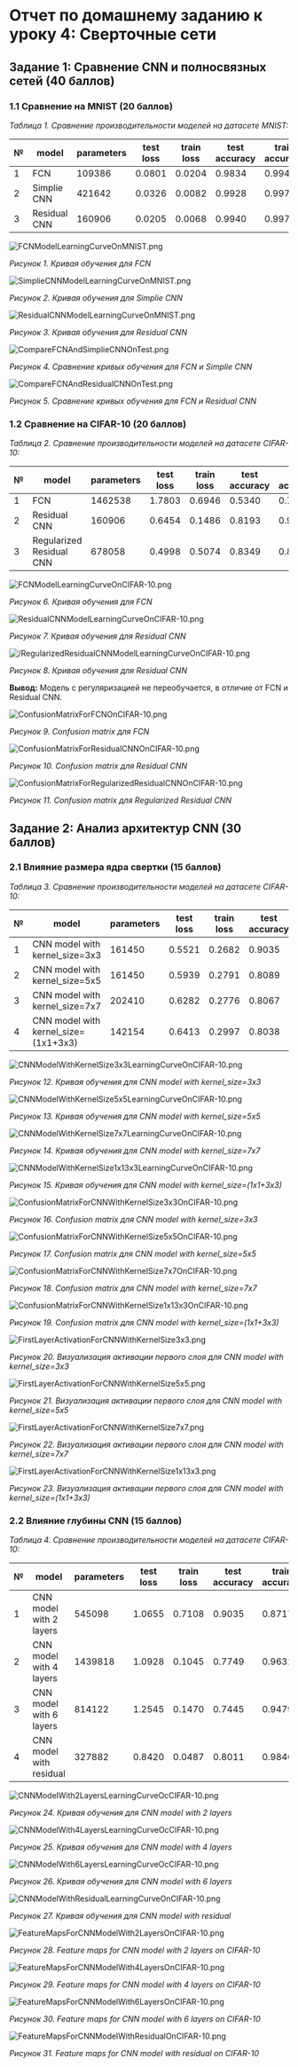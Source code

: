 # Отчет по домашнему заданию к уроку 4: Сверточные сети

## Задание 1: Сравнение CNN и полносвязных сетей (40 баллов)

### 1.1 Сравнение на MNIST (20 баллов)

*Таблица 1. Сравнение производительности моделей на датасете MNIST:*

| №  |     model     | parameters | test loss |  train loss | test accuracy | train accuracy |  time (c) |
|----|---------------|------------|-----------|-------------|---------------|----------------|-----------|
| 1  |      FCN      |   109386   |  0.0801   |    0.0204   |    0.9834     |    0.9944      |  237.937  |
| 2  |  Simplie СNN  |   421642   |  0.0326   |    0.0082   |    0.9928     |    0.9971      |  246.039  |     
| 3  | Residual CNN  |   160906   |  0.0205   |    0.0068   |    0.9940     |    0.9977      |  332.674  |                                  

![FCNModelLearningCurveOnMNIST.png](/lesson4-homework/plots/FCNModelLearningCurveOnMNIST.png)

*Рисунок 1. Кривая обучения для FCN*

![SimplieCNNModelLearningCurveOnMNIST.png](/lesson4-homework/plots/SimplieCNNModelLearningCurveOnMNIST.png)

*Рисунок 2. Кривая обучения для Simplie СNN*

![ResidualCNNModelLearningCurveOnMNIST.png](/lesson4-homework/plots/ResidualCNNModelLearningCurveOnMNIST.png)

*Рисунок 3. Кривая обучения для Residual CNN*

![CompareFCNAndSimplieCNNOnTest.png](/lesson4-homework/plots/CompareFCNAndSimplieCNNOnTest.png)

*Рисунок 4. Сравнение кривых обучения для FCN и Simplie CNN*

![CompareFCNAndResidualCNNOnTest.png](/lesson4-homework/plots/CompareFCNAndResidualCNNOnTest.png)

*Рисунок 5. Сравнение кривых обучения для FCN и Residual CNN*


### 1.2 Сравнение на CIFAR-10 (20 баллов)

*Таблица 2. Сравнение производительности моделей на датасете CIFAR-10:*

| №  |          model            | parameters | test loss |  train loss | test accuracy | train accuracy |  time (c) |
|----|---------------------------|------------|-----------|-------------|---------------|----------------|-----------|
| 1  |           FCN             |   1462538  |  1.7803   |    0.6946   |    0.5340     |    0.7507      |  247.484  |
| 2  |       Residual CNN        |   160906   |  0.6454   |    0.1486   |    0.8193     |    0.9483      |  363.748  |     
| 3  | Regularized Residual CNN  |   678058   |  0.4998   |    0.5074   |    0.8349     |    0.8224      |  407.651  | 

![FCNModelLearningCurveOnCIFAR-10.png](/lesson4-homework/plots/FCNModelLearningCurveOnCIFAR-10.png)

*Рисунок 6. Кривая обучения для FCN*

![ResidualCNNModelLearningCurveOnCIFAR-10.png](/lesson4-homework/plots/ResidualCNNModelLearningCurveOnCIFAR-10.png)

*Рисунок 7. Кривая обучения для Residual CNN*

![/RegularizedResidualCNNModelLearningCurveOnCIFAR-10.png](/lesson4-homework/plots/RegularizedResidualCNNModelLearningCurveOnCIFAR-10.png)

*Рисунок 8. Кривая обучения для Residual CNN*

**Вывод:** Модель с регуляризацией не переобучается, в отличие от FCN и Residual CNN.

![ConfusionMatrixForFCNOnCIFAR-10.png](/lesson4-homework/plots/ConfusionMatrixForFCNOnCIFAR-10.png)

*Рисунок 9. Confusion matrix для FCN*

![ConfusionMatrixForResidualCNNOnCIFAR-10.png](/lesson4-homework/plots/ConfusionMatrixForResidualCNNOnCIFAR-10.png)

*Рисунок 10. Confusion matrix для Residual CNN*

![ConfusionMatrixForRegularizedResidualCNNOnCIFAR-10.png](/lesson4-homework/plots/ConfusionMatrixForRegularizedResidualCNNOnCIFAR-10.png)

*Рисунок 11. Confusion matrix для Regularized Residual CNN*

## Задание 2: Анализ архитектур CNN (30 баллов)

### 2.1 Влияние размера ядра свертки (15 баллов)

*Таблица 3. Сравнение производительности моделей на датасете CIFAR-10:*

| №  |               model                   | parameters | test loss |  train loss | test accuracy | train accuracy |  time (c) |
|----|---------------------------------------|------------|-----------|-------------|---------------|----------------|-----------|
| 1  |    CNN model with kernel_size=3x3     |   161450   |  0.5521   |    0.2682   |    0.9035     |    0.9035      |  385.420  |
| 2  |    CNN model with kernel_size=5x5     |   161450   |  0.5939   |    0.2791   |    0.8089     |    0.9017      |  395.982  |     
| 3  |    CNN model with kernel_size=7x7     |   202410   |  0.6282   |    0.2776   |    0.8067     |    0.9016      |  436.560  |
| 4  | CNN model with kernel_size=(1x1+3x3)  |   142154   |  0.6413   |    0.2997   |    0.8038     |    0.8925      |  378.796  |

![CNNModelWithKernelSize3x3LearningCurveOnCIFAR-10.png](/lesson4-homework/plots/CNNModelWithKernelSize3x3LearningCurveOnCIFAR-10.png)

*Рисунок 12. Кривая обучения для CNN model with kernel_size=3x3*

![CNNModelWithKernelSize5x5LearningCurveOnCIFAR-10.png](/lesson4-homework/plots/CNNModelWithKernelSize5x5LearningCurveOnCIFAR-10.png)

*Рисунок 13. Кривая обучения для CNN model with kernel_size=5x5*

![CNNModelWithKernelSize7x7LearningCurveOnCIFAR-10.png](/lesson4-homework/plots/CNNModelWithKernelSize7x7LearningCurveOnCIFAR-10.png)

*Рисунок 14. Кривая обучения для CNN model with kernel_size=7x7*

![CNNModelWithKernelSize1x13x3LearningCurveOnCIFAR-10.png](/lesson4-homework/plots/CNNModelWithKernelSize1x13x3LearningCurveOnCIFAR-10.png)

*Рисунок 15. Кривая обучения для CNN model with kernel_size=(1x1+3x3)*

![ConfusionMatrixForCNNWithKernelSize3x3OnCIFAR-10.png](/lesson4-homework/plots/ConfusionMatrixForCNNWithKernelSize3x3OnCIFAR-10.png)

*Рисунок 16. Confusion matrix для CNN model with kernel_size=3x3*

![ConfusionMatrixForCNNWithKernelSize5x5OnCIFAR-10.png](/lesson4-homework/plots/ConfusionMatrixForCNNWithKernelSize5x5OnCIFAR-10.png)

*Рисунок 17. Confusion matrix для CNN model with kernel_size=5x5*

![ConfusionMatrixForCNNWithKernelSize7x7OnCIFAR-10.png](/lesson4-homework/plots/ConfusionMatrixForCNNWithKernelSize7x7OnCIFAR-10.png)

*Рисунок 18. Confusion matrix для CNN model with kernel_size=7x7*

![ConfusionMatrixForCNNWithKernelSize1x13x3OnCIFAR-10.png](/lesson4-homework/plots/ConfusionMatrixForCNNWithKernelSize1x13x3OnCIFAR-10.png)

*Рисунок 19. Confusion matrix для CNN model with kernel_size=(1x1+3x3)*

![FirstLayerActivationForCNNWithKernelSize3x3.png](/lesson4-homework/plots/FirstLayerActivationForCNNWithKernelSize3x3.png)

*Рисунок 20. Визуализация активации первого слоя для CNN model with kernel_size=3x3*

![FirstLayerActivationForCNNWithKernelSize5x5.png](/lesson4-homework/plots/FirstLayerActivationForCNNWithKernelSize5x5.png)

*Рисунок 21. Визуализация активации первого слоя для CNN model with kernel_size=5x5*

![FirstLayerActivationForCNNWithKernelSize7x7.png](/lesson4-homework/plots/FirstLayerActivationForCNNWithKernelSize7x7.png)

*Рисунок 22. Визуализация активации первого слоя для CNN model with kernel_size=7x7*

![FirstLayerActivationForCNNWithKernelSize1x13x3.png](/lesson4-homework/plots/FirstLayerActivationForCNNWithKernelSize1x13x3.png)

*Рисунок 23. Визуализация активации первого слоя для CNN model with kernel_size=(1x1+3x3)*

### 2.2 Влияние глубины CNN (15 баллов)

*Таблица 4. Сравнение производительности моделей на датасете CIFAR-10:*

| №  |               model            | parameters | test loss |  train loss | test accuracy | train accuracy |  time (c) |
|----|--------------------------------|------------|-----------|-------------|---------------|----------------|-----------|
| 1  |    CNN model with 2 layers     |   545098   |  1.0655   |    0.7108   |    0.9035     |    0.8717      | 1586.365  |
| 2  |    CNN model with 4 layers     |  1439818   |  1.0928   |    0.1045   |    0.7749     |    0.9632      | 4574.467  |     
| 3  |    CNN model with 6 layers     |   814122   |  1.2545   |    0.1470   |    0.7445     |    0.9479      | 3790.232  |
| 4  |    CNN model with residual     |   327882   |  0.8420   |    0.0487   |    0.8011     |    0.9846      | 7464.218  |

![CNNModelWith2LayersLearningCurveOcCIFAR-10.png](/lesson4-homework/plots/CNNModelWith2LayersLearningCurveOcCIFAR-10.png)

*Рисунок 24. Кривая обучения для CNN model with 2 layers*

![CNNModelWith4LayersLearningCurveOcCIFAR-10.png](/lesson4-homework/plots/CNNModelWith4LayersLearningCurveOcCIFAR-10.png)

*Рисунок 25. Кривая обучения для CNN model with 4 layers*

![CNNModelWith6LayersLearningCurveOcCIFAR-10.png](/lesson4-homework/plots/CNNModelWith6LayersLearningCurveOcCIFAR-10.png)

*Рисунок 26. Кривая обучения для CNN model with 6 layers*

![CNNModelWithResidualLearningCurveOnCIFAR-10.png](/lesson4-homework/plots/CNNModelWithResidualLearningCurveOnCIFAR-10.png)

*Рисунок 27. Кривая обучения для CNN model with residual*

![FeatureMapsForCNNModelWith2LayersOnCIFAR-10.png](/lesson4-homework/plots/FeatureMapsForCNNModelWith2LayersOnCIFAR-10.png)

*Рисунок 28. Feature maps for CNN model with 2 layers on CIFAR-10*

![FeatureMapsForCNNModelWith4LayersOnCIFAR-10.png](/lesson4-homework/plots/FeatureMapsForCNNModelWith4LayersOnCIFAR-10.png)

*Рисунок 29. Feature maps for CNN model with 4 layers on CIFAR-10*

![FeatureMapsForCNNModelWith6LayersOnCIFAR-10.png](/lesson4-homework/plots/FeatureMapsForCNNModelWith6LayersOnCIFAR-10.png)

*Рисунок 30. Feature maps for CNN model with 6 layers on CIFAR-10*

![FeatureMapsForCNNModelWithResidualOnCIFAR-10.png](/lesson4-homework/plots/FeatureMapsForCNNModelWithResidualOnCIFAR-10.png)

*Рисунок 31. Feature maps for CNN model with residual on CIFAR-10*
